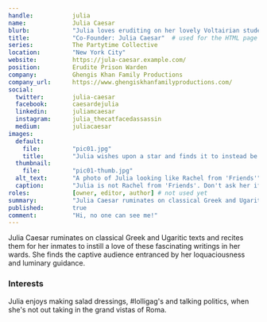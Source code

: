 ```yaml
---
handle:           julia
name:             Julia Caesar
blurb:            "Julia loves eruditing on her lovely Voltairian students."
title:            "Co-Founder: Julia Caesar"  # used for the HTML page title tag
series:           The Partytime Collective
location:         "New York City"
website:          https://jula-caesar.example.com/
position:         Erudite Prison Warden
company:          Ghengis Khan Family Productions
company_url:      https://www.ghengiskhanfamilyproductions.com/
social:
  twitter:        julia-caesar
  facebook:       caesardejulia
  linkedin:       juliamcaesar
  instagram:      julia_thecatfacedassassin
  medium:         juliacaesar
images:
  default:
    file:         "pic01.jpg"
    title:        "Julia wishes upon a star and finds it to instead be a chandelier hanging in the distance."
  thumbnail:
    file:         "pic01-thumb.jpg"
  alt_text:       "A photo of Julia looking like Rachel from 'Friends'"
  caption:        "Julia is not Rachel from 'Friends'. Don't ask her if she is, she hates that."
roles:            [owner, editor, author] # not used yet
summary:          "Julia Caesar ruminates on classical Greek and Ugaritic texts and recites them for her inmates to instill a love of these fascinating writings in her wards. She finds the captive audience entranced by her loquaciousness and luminary guidance. Julia enjoys making salad dressings and talking politics, when she's not out taking in the grand vistas of Roma." # the summary is shown instead of the exerpt when site.show.authors is false but site.show.post_authors is true
published:        true
comment:          "Hi, no one can see me!"
---
```


Julia Caesar ruminates on classical Greek and Ugaritic texts and recites them for her inmates to instill a love of these fascinating writings in her wards. She finds the captive audience entranced by her loquaciousness and luminary guidance.

### Interests

Julia enjoys making salad dressings, #lolligag's and talking politics, when she's not out taking in the grand vistas of Roma.

